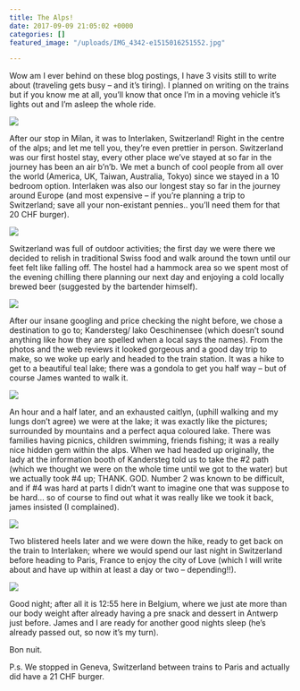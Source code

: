 ```yaml
---
title: The Alps!
date: 2017-09-09 21:05:02 +0000
categories: []
featured_image: "/uploads/IMG_4342-e1515016251552.jpg"

---
```

Wow am I ever behind on these blog postings, I have 3 visits still to  write about (traveling gets busy – and it’s tiring). I planned on  writing on the trains but if you know me at all, you’ll know that once  I’m in a moving vehicle it’s lights out and I’m asleep the whole ride.

![](/uploads/img_4211-1.jpg)

After our stop in Milan, it was to Interlaken, Switzerland! Right in the  centre of the alps; and let me tell you, they’re even prettier in  person. Switzerland was our first hostel stay, every other place we’ve  stayed at so far in the journey has been an air b’n’b. We met a bunch of  cool people from all over the world (America, UK, Taiwan, Australia,  Tokyo) since we stayed in a 10 bedroom option. Interlaken was also our  longest stay so far in the journey around Europe (and most expensive –  if you’re planning a trip to Switzerland; save all your non-existant  pennies.. you’ll need them for that 20 CHF burger).

![](/uploads/img_4225.jpg)

Switzerland was full of outdoor activities; the first day we were there  we decided to relish in traditional Swiss food and walk around the town  until our feet felt like falling off. The hostel had a hammock area so  we spent most of the evening chilling there planning our next day and  enjoying a cold locally brewed beer (suggested by the bartender himself).

![](/uploads/img_4265.jpg)

After our insane googling and price checking the night before, we chose a  destination to go to; Kandersteg/ lako Oeschinensee (which doesn’t  sound anything like how they are spelled when a local says the names).  From the photos and the web reviews it looked gorgeous and a good day  trip to make, so we woke up early and headed to the train station. It  was a hike to get to a beautiful teal lake; there was a gondola to get  you half way – but of course James wanted to walk it.

![](/uploads/img_4239.jpg)

An hour and a half later, and an exhausted caitlyn, (uphill walking and  my lungs don’t agree) we were at the lake; it was exactly like the  pictures; surrounded by mountains and a perfect aqua coloured lake.  There was families having picnics, children swimming, friends fishing;  it was a really nice hidden gem within the alps. When we had headed up  originally, the lady at the information booth of Kandersteg told us to  take the #2 path (which we thought we were on the whole time until we  got to the water) but we actually took #4 up; THANK. GOD. Number 2 was  known to be difficult, and if #4 was hard at parts I didn’t want to  imagine one that was suppose to be hard… so of course to find out what  it was really like we took it back, james insisted (I complained).

![](/uploads/img_4371.jpg)

Two blistered heels later and we were down the hike, ready to get back  on the train to Interlaken; where we would spend our last night in  Switzerland before heading to Paris, France to enjoy the city of Love  (which I will write about and have up within at least a day or two –  depending!!).

![](/uploads/img_4429-1.jpg)

Good night; after all it is 12:55 here in Belgium, where we just ate  more than our body weight after already having a pre snack and dessert  in Antwerp just before. James and I are ready for another good nights  sleep (he’s already passed out, so now it’s my turn).

Bon nuit.

P.s. We stopped in Geneva, Switzerland between trains to Paris and actually did have a 21 CHF burger.